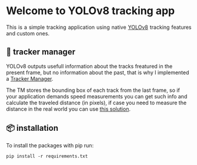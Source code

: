 # Welcome to YOLOv8 tracking app

<p align="justify">
This is a simple tracking application using native <a href="https://github.com/ultralytics/ultralytics">YOLOv8</a>  tracking features and custom ones.

## 🤠 tracker manager

YOLOv8 outputs usefull information about the tracks freatured in the present frame, but no information about the past, that is why I implemented a <a href='https://github.com/JVPC0D3R/yolov8_tracking_app/blob/main/utils/tracker_manager.py'> Tracker Manager</a>. 

The TM stores the bounding box of each track from the last frame, so if your application demands speed measurements you can get such info and calculate the traveled distance (in pixels), if case you need to measure the distance in the real world you can use <a href='https://medium.com/hal24k-techblog/how-to-track-objects-in-the-real-world-with-tensorflow-sort-and-opencv-a64d9564ccb1'>this solution</a>.

</p>

## 📦 installation

To install the packages with pip run:

```
pip install -r requirements.txt
```
